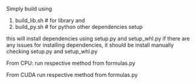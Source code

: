 Simply build using
1. build_lib.sh # for library
and
2. build_py.sh # for python  other dependencies setup

this will install dependencies using setup.py and setup_whl.py
if there are any issues for installing dependencies, it should be install manually checking setup.py and setup_whl.py 

From CPU:
run respective method from formulas.py

From CUDA
run respective method from formulas.py
